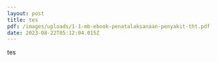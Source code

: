```yaml
---
layout: post
title: tes
pdf: /images/uploads/1-1-mb-ebook-penatalaksanaan-penyakit-tht.pdf
date: 2023-08-22T05:12:04.015Z
---
```

t﻿es